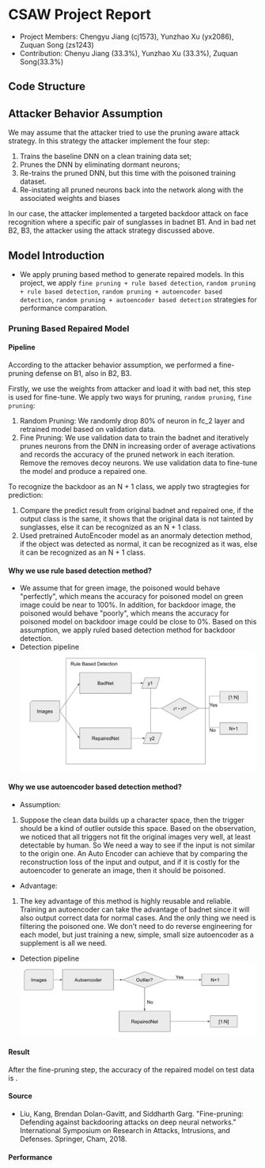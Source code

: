 CSAW Project Report
====
- Project Members: Chengyu Jiang (cj1573), Yunzhao Xu (yx2086), Zuquan Song (zs1243)
- Contribution: Chenyu Jiang (33.3%), Yunzhao Xu (33.3%), Zuquan Song(33.3%)

## Code Structure

## Attacker Behavior Assumption
We may assume that the attacker tried to use the pruning aware attack strategy.
In this strategy the attacker implement the four step:
1. Trains the baseline DNN on a clean training data set;
2. Prunes the DNN by eliminating dormant neurons;
3. Re-trains the pruned DNN, but this time with the poisoned training dataset.
4. Re-instating all pruned neurons back into the network along with the associated weights and biases

In our case, the attacker implemented a targeted backdoor attack on face recognition where a specific pair of sunglasses in badnet B1.
And in bad net B2, B3, the attacker using the attack strategy discussed above.

## Model Introduction

- We apply pruning based method to generate repaired models. In this project, we apply `fine pruning + rule based detection`, `random pruning + rule based detection`, `random pruning + autoencoder based detection`, `random pruning + autoencoder based detection` strategies for performance comparation.
 
### Pruning Based Repaired Model

#### Pipeline
According to the attacker behavior assumption, we performed a fine-pruning defense on B1, also in B2, B3.

Firstly, we use the weights from attacker and load it with bad net, this step is used for fine-tune. We apply two ways for pruning, `random pruning`, `fine pruning`:

 1. Random Pruning: We randomly drop 80% of neuron in fc_2 layer and retrained model based on validation data.
 2. Fine Pruning: We use validation data to train the badnet and iteratively prunes neurons from the DNN in increasing order of average activations and records the accuracy of the pruned network in each iteration. Remove the removes decoy neurons. We use validation data to fine-tune the model and produce a repaired one.

To recognize the backdoor as an N + 1 class, we apply two stragtegies for prediction:

 1. Compare the predict result from original badnet and repaired one, if the output class is the same, it shows that the original data is not tainted by sunglasses, else it can be recognized as an N + 1 class. 
 2. Used pretrained AutoEncoder model as an anormaly detection method, if the object was detected as normal, it can be recognized as it was, else it can be recognized as an N + 1 class.

#### Why we use rule based detection method?
- We assume that for green image, the poisoned would behave "perfectly", which means the accuracy for poisoned model on green image could be near to 100%. In addition, for backdoor image, the poisoned would behave "poorly", which means the accuracy for poisoned model on backdoor image could be close to 0%. Based on this assumption, we apply ruled based detection method for backdoor detection.
- Detection pipeline
![rule based detection](imgs/rule_based_detection.png)

#### Why we use autoencoder based detection method?

- Assumption:
1. Suppose the clean data builds up a character space, then the trigger should be a kind of outlier outside this space. Based on the observation, we noticed that all triggers not fit the original images very well, at least detectable by human. So We need a way to see if the input is not similar to the origin one. An Auto Encoder can achieve that by comparing the reconstruction loss of the input and output, and if it is costly for the autoencoder to generate an image, then it should be poisoned.

- Advantage:
 
1. The key advantage of this method is highly reusable and reliable. Training an autoencoder can take the advantage of badnet since it will also output correct data for normal    cases. And the only thing we need is filtering the poisoned one. We don't need to do reverse engineering for each model, but just training a new, simple, small size autoencoder as a supplement is all we need.

- Detection pipeline
![autoencoder based detection](imgs/autoencoder_based_detection.png)

#### 
#### Result
After the fine-pruning step, the accuracy of the repaired model on test data is .
#### Source
 - Liu, Kang, Brendan Dolan-Gavitt, and Siddharth Garg. "Fine-pruning: Defending against backdooring attacks on deep neural networks." International Symposium on Research in Attacks, Intrusions, and Defenses. Springer, Cham, 2018.

#### Performance
